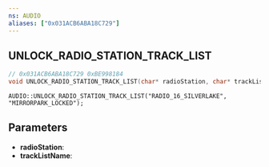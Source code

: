 ```yaml
---
ns: AUDIO
aliases: ["0x031ACB6ABA18C729"]
---
```

## UNLOCK_RADIO_STATION_TRACK_LIST

```c
// 0x031ACB6ABA18C729 0xBE998184
void UNLOCK_RADIO_STATION_TRACK_LIST(char* radioStation, char* trackListName);
```

```
AUDIO::UNLOCK_RADIO_STATION_TRACK_LIST("RADIO_16_SILVERLAKE", "MIRRORPARK_LOCKED");
```

## Parameters
* **radioStation**: 
* **trackListName**: 

